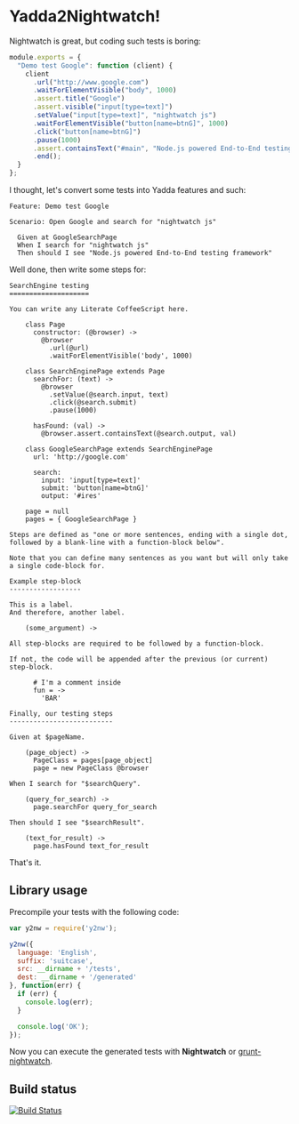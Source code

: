 Yadda2Nightwatch!
=================

Nightwatch is great, but coding such tests is boring:

```javascript
module.exports = {
  "Demo test Google": function (client) {
    client
      .url("http://www.google.com")
      .waitForElementVisible("body", 1000)
      .assert.title("Google")
      .assert.visible("input[type=text]")
      .setValue("input[type=text]", "nightwatch js")
      .waitForElementVisible("button[name=btnG]", 1000)
      .click("button[name=btnG]")
      .pause(1000)
      .assert.containsText("#main", "Node.js powered End-to-End testing framework")
      .end();
  }
};
```

I thought, let's convert some tests into Yadda features and such:

```cucumber
Feature: Demo test Google

Scenario: Open Google and search for "nightwatch js"

  Given at GoogleSearchPage
  When I search for "nightwatch js"
  Then should I see "Node.js powered End-to-End testing framework"
```

Well done, then write some steps for:

```litcoffee
SearchEngine testing
====================

You can write any Literate CoffeeScript here.

    class Page
      constructor: (@browser) ->
        @browser
          .url(@url)
          .waitForElementVisible('body', 1000)

    class SearchEnginePage extends Page
      searchFor: (text) ->
        @browser
          .setValue(@search.input, text)
          .click(@search.submit)
          .pause(1000)

      hasFound: (val) ->
        @browser.assert.containsText(@search.output, val)

    class GoogleSearchPage extends SearchEnginePage
      url: 'http://google.com'

      search:
        input: 'input[type=text]'
        submit: 'button[name=btnG]'
        output: '#ires'

    page = null
    pages = { GoogleSearchPage }

Steps are defined as "one or more sentences, ending with a single dot, followed by a blank-line with a function-block below".

Note that you can define many sentences as you want but will only take a single code-block for.

Example step-block
------------------

This is a label.
And therefore, another label.

    (some_argument) ->

All step-blocks are required to be followed by a function-block.

If not, the code will be appended after the previous (or current) step-block.

      # I'm a comment inside
      fun = ->
        'BAR'

Finally, our testing steps
--------------------------

Given at $pageName.

    (page_object) ->
      PageClass = pages[page_object]
      page = new PageClass @browser

When I search for "$searchQuery".

    (query_for_search) ->
      page.searchFor query_for_search

Then should I see "$searchResult".

    (text_for_result) ->
      page.hasFound text_for_result
```

That's it.

Library usage
-------------

Precompile your tests with the following code:

```javascript
var y2nw = require('y2nw');

y2nw({
  language: 'English',
  suffix: 'suitcase',
  src: __dirname + '/tests',
  dest: __dirname + '/generated'
}, function(err) {
  if (err) {
    console.log(err);
  }

  console.log('OK');
});
```

Now you can execute the generated tests with **Nightwatch** or [grunt-nightwatch](https://github.com/gextech/grunt-nightwatch).


Build status
------------

[![Build Status](https://travis-ci.org/gextech/y2nw.png?branch=master)](https://travis-ci.org/gextech/y2nw)
